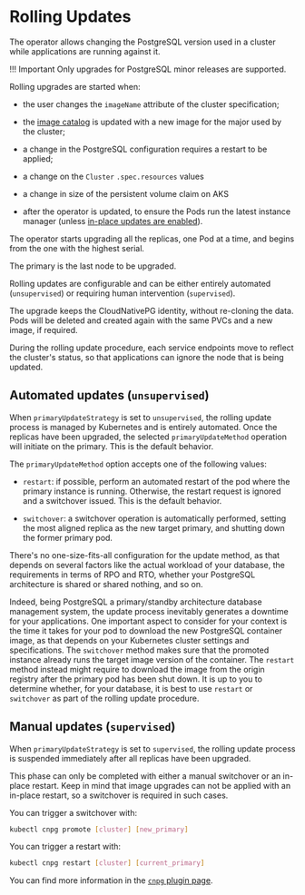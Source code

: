 # Rolling Updates

The operator allows changing the PostgreSQL version used in a cluster while
applications are running against it.

!!! Important
    Only upgrades for PostgreSQL minor releases are supported.

Rolling upgrades are started when:

- the user changes the `imageName` attribute of the cluster specification;

- the [image catalog](image_catalog.md) is updated with a new image for the major used by the cluster;

- a change in the PostgreSQL configuration requires a restart to be
  applied;

- a change on the `Cluster` `.spec.resources` values

- a change in size of the persistent volume claim on AKS

- after the operator is updated, to ensure the Pods run the latest instance
  manager (unless [in-place updates are enabled](installation_upgrade.md#in-place-updates-of-the-instance-manager)).

The operator starts upgrading all the replicas, one Pod at a time, and begins
from the one with the highest serial.

The primary is the last node to be upgraded.

Rolling updates are configurable and can be either entirely automated
(`unsupervised`) or requiring human intervention (`supervised`).

The upgrade keeps the CloudNativePG identity, without re-cloning the
data. Pods will be deleted and created again with the same PVCs and a new
image, if required.

During the rolling update procedure, each service endpoints move to reflect the
cluster's status, so that applications can ignore the node that is being
updated.

## Automated updates (`unsupervised`)

When `primaryUpdateStrategy` is set to `unsupervised`, the rolling update
process is managed by Kubernetes and is entirely automated. Once the replicas
have been upgraded, the selected `primaryUpdateMethod` operation will initiate
on the primary. This is the default behavior.

The `primaryUpdateMethod` option accepts one of the following values:

- `restart`: if possible, perform an automated restart of the pod where the
  primary instance is running. Otherwise, the restart request is ignored and a
  switchover issued. This is the default behavior.

- `switchover`: a switchover operation is automatically performed, setting the
  most aligned replica as the new target primary, and shutting down the former
  primary pod.

There's no one-size-fits-all configuration for the update method, as that
depends on several factors like the actual workload of your database, the
requirements in terms of RPO and RTO, whether your PostgreSQL architecture is
shared or shared nothing, and so on.

Indeed, being PostgreSQL a primary/standby architecture database management
system, the update process inevitably generates a downtime for your
applications. One important aspect to consider for your context is the time it
takes for your pod to download the new PostgreSQL container image, as that
depends on your Kubernetes cluster settings and specifications. The
`switchover` method makes sure that the promoted instance already runs the
target image version of the container. The `restart` method instead might require
to download the image from the origin registry after the primary pod has been
shut down. It is up to you to determine whether, for your database, it is best
to use `restart` or `switchover` as part of the rolling update procedure.

## Manual updates (`supervised`)

When `primaryUpdateStrategy` is set to `supervised`, the rolling update process
is suspended immediately after all replicas have been upgraded.

This phase can only be completed with either a manual switchover or an in-place
restart. Keep in mind that image upgrades can not be applied with an in-place restart, 
so a switchover is required in such cases.

You can trigger a switchover with:

```bash
kubectl cnpg promote [cluster] [new_primary]
```

You can trigger a restart with:

```bash
kubectl cnpg restart [cluster] [current_primary]
```

You can find more information in the [`cnpg` plugin page](kubectl-plugin.md).
